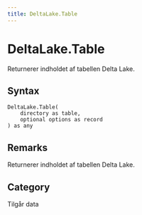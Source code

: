 ```yaml
---
title: DeltaLake.Table
---
```


# DeltaLake.Table


Returnerer indholdet af tabellen Delta Lake.


## Syntax

```powerquery
DeltaLake.Table(
    directory as table,
    optional options as record
) as any
```


## Remarks

Returnerer indholdet af tabellen Delta Lake.



## Category
Tilgår data
